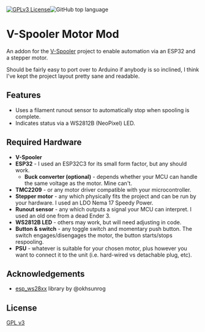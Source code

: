 
[![GPLv3 License](https://img.shields.io/badge/License-GPL%20v3-yellow.svg)](https://opensource.org/licenses/)![GitHub top language](https://img.shields.io/github/languages/top/krumpton/VSpooler-Motor-Mod)




# V-Spooler Motor Mod

An addon for the [V-Spooler](https://www.printables.com/model/684376-v-spooler) project to enable automation via an ESP32 and a stepper motor.

Should be fairly easy to port over to Arduino if anybody is so inclined, I think I've kept the project layout pretty sane and readable.


## Features

- Uses a filament runout sensor to automatically stop when spooling is complete.
- Indicates status via a WS2812B (NeoPixel) LED.


## Required Hardware
- **V-Spooler**
- **ESP32** - I used an ESP32C3 for its small form factor, but any should work.
    - **Buck converter (optional)** - depends whether your MCU can handle the same voltage as the motor. Mine can't.
- **TMC2209** - or any motor driver compatible with your microcontroller.
- **Stepper motor** - any which physically fits the project and can be run by your hardware. I used an LDO Nema 17 Speedy Power.
- **Runout sensor** - any which outputs a signal your MCU can interpret. I used an old one from a dead Ender 3.
- **WS2812B LED** - others may work, but will need adjusting in code.
- **Button & switch** - any toggle switch and momentary push button. The switch engages/disengages the motor, the button starts/stops respooling.
- **PSU** - whatever is suitable for your chosen motor, plus however you want to connect it to the unit (i.e. hard-wired vs detachable plug, etc).
## Acknowledgements

 - [esp_ws28xx](https://github.com/okhsunrog/esp_ws28xx) library by @okhsunrog


## License

[GPL v3](https://choosealicense.com/licenses/gpl-3.0/)

